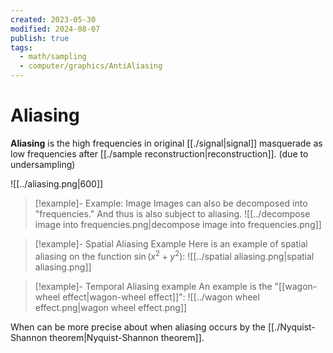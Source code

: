 ```yaml
---
created: 2023-05-30
modified: 2024-08-07
publish: true
tags:
  - math/sampling
  - computer/graphics/AntiAliasing
---
```


# Aliasing

**Aliasing** is the high frequencies in original [[./signal|signal]] masquerade as low frequencies after [[./sample reconstruction|reconstruction]]. (due to undersampling)

![[../aliasing.png|600]]

> [!example]- Example: Image
> Images can also be decomposed into "frequencies." And thus is also subject to aliasing.
![[../decompose image into frequencies.png|decompose image into frequencies.png]]

> [!example]- Spatial Aliasing Example
> Here is an example of spatial aliasing on the function $\sin(x^2 + y^2)$:
![[../spatial aliasing.png|spatial aliasing.png]]

> [!example]- Temporal Aliasing example
> An example is the "[[wagon-wheel effect|wagon-wheel effect]]":
> ![[../wagon wheel effect.png|wagon wheel effect.png]]

When can be more precise about when aliasing occurs by the [[./Nyquist-Shannon theorem|Nyquist-Shannon theorem]].